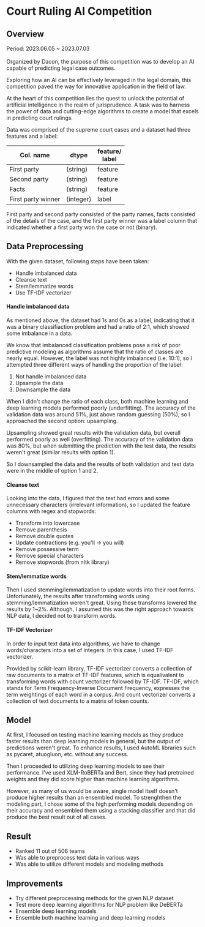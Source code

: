 # Court Ruling AI Competition
## Overview
Period: 2023.06.05 ~ 2023.07.03
<br>
<br>
Organized by Dacon, the purpose of this competition was to develop an AI capable of predicting legal case outcomes.

Exploring how an AI can be effectively leveraged in the legal domain, this competition paved the way for innovative application in the field of law.

At the heart of this competition lies the quest to unlock the potential of artificial intelligence in the realm of jurisprudence. A task was to harness the power of data and cutting-edge algorithms to create a model that excels in predicting court rulings.

Data was comprised of the supreme court cases and a dataset had three features and a label:

| Col. name | dtype | feature/<br>label |
|--|--|--|
| First party | (string) | feature |
| Second party | (string) | feature |
| Facts | (string) | feature |
| First party winner | (integer) | label |

First party and second party consisted of the party names, facts consisted of the details of the case, and the first party winner was a label column that indicated whether a first party won the case or not (binary).

## Data Preprocessing
With the given dataset, following steps have been taken:
- Handle imbalanced data
- Cleanse text
- Stem/lemmatize words
- Use TF-IDF vectorizer

#### Handle imbalanced data
As mentioned above, the dataset had 1s and 0s as a label, indicating that it was a binary classifiaction problem and had a ratio of 2:1, which showed some imbalance in a data.

We know that imbalanced classification problems pose a risk of poor predictive modeling as algorithms assume that the ratio of classes are nearly equal. However, the label was not highly imbalanced (i.e. 10:1), so I attempted three different ways of handling the proportion of the label:
1. Not handle imbalanced data
2. Upsample the data
3. Downsample the data

When I didn't change the ratio of each class, both machine learning and deep learning models performed poorly (underfitting). The accuracy of the validation data was around 51%, just above random guessing (50%), so I approached the second option: upsampling.

Upsampling showed great results with the validation data, but overall performed poorly as well (overfitting). The accuracy of the validation data was 80%, but when submitting the prediction with the test data, the results weren't great (similar results with option 1).

So I downsampled the data and the results of both validation and test data were in the middle of option 1 and 2.

#### Cleanse text
Looking into the data, I figured that the text had errors and some unnecessary characters (irrelevant information), so I updated the feature columns with regex and stopwords:
- Transform into lowercase
- Remove parenthesis
- Remove double quotes
- Update contractions (e.g. you'll -> you will)
- Remove possessive term
- Remove special characters
- Remove stopwords (from nltk library)

#### Stem/lemmatize words
Then I used stemming/lemmatization to update words into their root forms. Unfortunately, the results after transforming words using stemming/lemmatization weren't great. Using these transforms lowered the results by 1~2%. Although, I assumed this was the right approach towards NLP data, I decided not to transform words.

#### TF-IDF Vectorizer
In order to input text data into algorithms, we have to change words/characters into a set of integers. In this case, I used TF-IDF vectorizer.

Provided by scikit-learn library, TF-IDF vectorizer converts a collection of raw documents to a matrix of TF-IDF features, which is equalivalent to transforming words with count vectorizer followed by TF-IDF. TF-IDF, which stands for Term Frequency-Inverse Document Frequency, expresses the term weightings of each word in a corpus. And count vectorizer converts a collection of text documents to a matrix of token counts.

## Model
At first, I focused on testing machine learning models as they produce faster results than deep learning models in general, but the output of predictions weren't great. To enhance results, I used AutoML libraries such as pycaret, atuogluon, etc. without any success.

Then I proceeded to utilizing deep learning models to see their performance. I've used XLM-RoBERTa and Bert, since they had pretrained weights and they did score higher than machine learning algorithms.

However, as many of us would be aware, single model itself doesn't produce higher results than an ensembled model. To strenghthen the modeling part, I chose some of the high performing models depending on their accuracy and ensembled them using a stacking classifier and that did produce the best result out of all cases.

## Result
- Ranked 11 out of 506 teams
- Was able to preprocess text data in various ways
- Was able to utilize different models and modeling methods

## Improvements
- Try different preprocessing methods for the given NLP dataset
- Test more deep learning algorithms for NLP problem like DeBERTa
- Ensemble deep learning models
- Ensemble both machine learning and deep learning models
